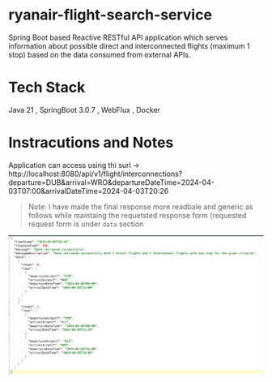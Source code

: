 # ryanair-flight-search-service
Spring Boot based Reactive RESTful API application which serves information about possible direct and interconnected flights (maximum 1 stop) based on the data consumed from external APIs.
# Tech Stack
Java 21 , SpringBoot 3.0.7 , WebFlux , Docker

# Instracutions and Notes

Application can access using thi surl -> http://localhost:8080/api/v1/flight/interconnections?departure=DUB&arrival=WRO&departureDateTime=2024-04-03T07:00&arrivalDateTime=2024-04-03T20:26

> Note: I have made the final response more readbale and generic as follows while maintaing the requetsted response form (requested request form is under `data` section

![screenshot](scr_cpt.jpg)
